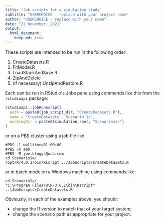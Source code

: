 ```yaml
---
title: "Job scripts for a simulation study"
subtitle: "USERCHOICE - replace with your project name"
author: "USERCHOICE - replace with your name"
date: "22 November, 2021"
output: 
  html_document:
    keep_md: true
---
```




These scripts are intended to be run in the following order:

1. CreateDatasets.R
2. FitModel.R
3. LoadStackAndSave.R
4. ZipAndDelete
5. (if necessary) UnzipAndRestore.R

Each can be run in RStudio's Jobs pane using commands like this from the `rstudioapi` package:


```r
rstudioapi::jobRunScript(
  path = paste0(job_script_dir, "CreateDatasets.R"),
  name = "CreateDatasets - Scenario 1a",
  workingDir = paste0(simulation_root, "Scenario1a/")
)
```

or on a PBS cluster using a job file like 

```
#PBS -l walltime=01:00:00
#PBS -m aeb
#PBS -M joe.bloggs@ucb.com
cd Scenario1a/
/opt/R/4.0.1/bin/Rscript ../JobScripts/CreateDatasets.R
```

or in batch mode on a Windows machine using commands like:

```
cd Scenario1a/
"C:\Program Files\R\R-3.6.1\bin\Rscript" ..\JobScripts\CreateDatasets.R
```

Obviously, in each of the examples above, you should:

* change the R version to match that of your target system;
* change the scenario path as appropriate for your project. 
